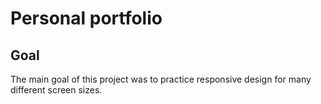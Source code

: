 # Personal portfolio

## Goal

The main goal of this project was to practice responsive design for many different screen sizes.
